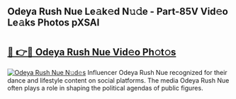 ## Odeya Rush Nue Le𝚊k𝚎d N𝚞𝚍e - Part-85V Vid𝚎o Le𝚊ks Photos pXSAI

# <h2><a href="http://fb4yya.evod.top/?m=Odeya+Rush+Nue">🔗 👉🔴 Odeya Rush Nue Vid𝚎o Ph𝚘t𝚘s</a></h2>

[![Odeya Rush Nue N𝚞d𝚎s](https://i.imgur.com/8V9OHl7.gif)](http://fb4yya.evod.top/?m=Odeya+Rush+Nue)
Influencer Odeya Rush Nue recognized for their dance and lifestyle content on social platforms. The media Odeya Rush Nue often plays a role in shaping the political agendas of public figures. 
